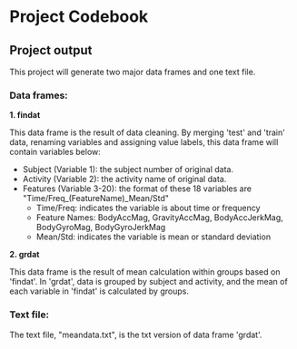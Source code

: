 # Project Codebook

## Project output

This project will generate two major data frames and one text file.

### Data frames:

**1. findat**

This data frame is the result of data cleaning. By merging 'test' and 'train' data, renaming variables and assigning value labels, this data frame will contain variables below:

- Subject (Variable 1): the subject number of original data.
- Activity (Variable 2): the activity name of original data.
- Features (Variable 3-20): the format of these 18 variables are "Time/Freq_(FeatureName)\_Mean/Std"
    - Time/Freq: indicates the variable is about time or frequency
    - Feature Names: BodyAccMag, GravityAccMag, BodyAccJerkMag, BodyGyroMag, BodyGyroJerkMag
    - Mean/Std: indicates the variable is mean or standard deviation

**2. grdat**

This data frame is the result of mean calculation within groups based on 'findat'. In 'grdat', data is grouped by subject and activity, and the mean of each variable in 'findat' is calculated by groups.

### Text file:

The text file, "meandata.txt", is the txt version of data frame 'grdat'.

